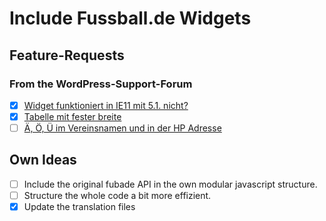 # Include Fussball.de Widgets

## Feature-Requests

### From the WordPress-Support-Forum

- [x] [Widget funktioniert in IE11 mit 5.1. nicht?](https://wordpress.org/support/topic/widget-funktioniert-in-ie11-mit-5-1-nicht/)
- [x] [Tabelle mit fester breite](https://wordpress.org/support/topic/tabelle-mit-fester-breite/)
- [ ] [Ä, Ö, Ü im Vereinsnamen und in der HP Adresse](https://wordpress.org/support/topic/a-o-u-im-vereinsnamen-und-in-der-hp-adresse/)

## Own Ideas

- [ ] Include the original fubade API in the own modular javascript structure.
- [ ] Structure the whole code a bit more effizient.
- [x] Update the translation files
